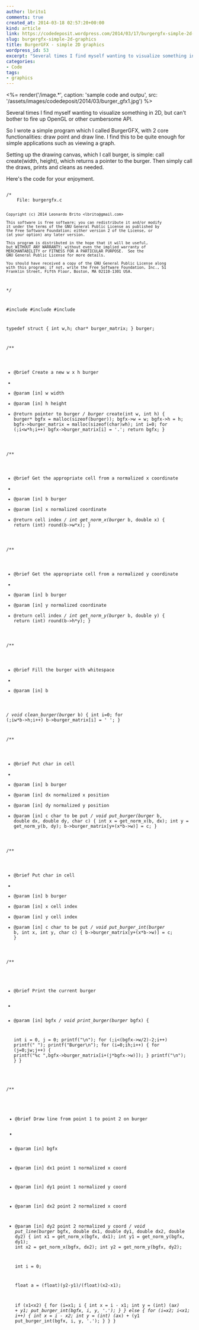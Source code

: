 ```yaml
---
author: lbrito1
comments: true
created_at: 2014-03-18 02:57:20+00:00
kind: article
link: https://codedeposit.wordpress.com/2014/03/17/burgergfx-simple-2d-graphics/
slug: burgergfx-simple-2d-graphics
title: BurgerGFX - simple 2D graphics
wordpress_id: 53
excerpt: "Several times I find myself wanting to visualize something in 2D, but can't bother to fire up OpenGL or other cumbersome API."
categories:
- Code
tags:
- graphics
---
```


<%= render('/image.*', caption: 'sample code and outpu', src: '/assets/images/codedeposit/2014/03/burger_gfx1.jpg') %>

Several times I find myself wanting to visualize something in 2D, but can't bother to fire up OpenGL or other cumbersome API.

So I wrote a simple program which I called BurgerGFX, with 2 core functionalities: draw point and draw line. I find this to be quite enough for simple applications such as viewing a graph.

Setting up the drawing canvas, which I call burger, is simple: call create(width, height), which returns a pointer to the burger. Then simply call the draws, prints and cleans as needed.

<!-- more -->

Here's the code for your enjoyment.

<div class="highlight"><pre><code class="language-c">
/*
    File: burgergfx.c

    Copyright (c) 2014 Leonardo Brito <lbrito@gmail.com>

    This software is free software; you can redistribute it and/or modify
    it under the terms of the GNU General Public License as published by
    the Free Software Foundation; either version 2 of the License, or
    (at your option) any later version.

    This program is distributed in the hope that it will be useful,
    but WITHOUT ANY WARRANTY; without even the implied warranty of
    MERCHANTABILITY or FITNESS FOR A PARTICULAR PURPOSE.  See the
    GNU General Public License for more details.

    You should have received a copy of the GNU General Public License along
    with this program; if not, write the Free Software Foundation, Inc., 51
    Franklin Street, Fifth Floor, Boston, MA 02110-1301 USA.
*/

#include
#include
#include

typedef struct
{
      int w,h;
      char* burger_matrix;
} burger;

/**
 *  @brief Create a new w x h burger
 *
 *  @param [in] w width
 *  @param [in] h height
 *  @return pointer to burger
 */
burger* create(int w, int h)
{
      burger* bgfx = malloc(sizeof(burger));
      bgfx->w = w;
      bgfx->h = h;
      bgfx->burger_matrix = malloc(sizeof(char)*w*h);
      int i=0;
      for (;i<w*h;i++) bgfx->burger_matrix[i] = '.';
      return bgfx;
}

/**
 *  @brief Get the appropriate cell from a normalized x coordinate
 *
 *  @param [in] b burger
 *  @param [in] x normalized coordinate
 *  @return cell index
 */
int get_norm_x(burger* b, double x)
{
      return (int) round(b->w*x);
}

/**
 *  @brief Get the appropriate cell from a normalized y coordinate
 *
 *  @param [in] b burger
 *  @param [in] y normalized coordinate
 *  @return cell index
 */
int get_norm_y(burger* b, double y)
{
      return (int) round(b->h*y);
}

/**
 *  @brief Fill the burger with whitespace
 *
 *  @param [in] b

 */
void clean_burger(burger* b)
{
      int i=0;
      for (;iw*b->h;i++) b->burger_matrix[i] = ' ';
}

/**
 *  @brief Put char in cell
 *
 *  @param [in] b  burger
 *  @param [in] dx normalized x position
 *  @param [in] dy normalized y position
 *  @param [in] c  char to be put
 */
void put_burger(burger* b, double dx, double dy, char c)
{
      int x = get_norm_x(b, dx);
      int y = get_norm_y(b, dy);
      b->burger_matrix[y+(x*b->w)] = c;
}

/**
 *  @brief Put char in cell
 *
 *  @param [in] b burger
 *  @param [in] x cell index
 *  @param [in] y cell index
 *  @param [in] c char to be put
 */
void put_burger_int(burger* b, int x, int y, char c)
{
      b->burger_matrix[y+(x*b->w)] = c;
}

/**
 *  @brief Print the current burger
 *
 *  @param [in] bgfx
 */
void print_burger(burger* bgfx)
{

      int i = 0, j = 0;
      printf("\n");
      for (;i<(bgfx->w/2)-2;i++) printf("  ");
      printf("Burger\n");
      for (i=0;ih;i++)
      {
            for (j=0;jw;j++)
            {
                  printf("%c ",bgfx->burger_matrix[i+(j*bgfx->w)]);
            }
            printf("\n");
      }
}

/**
 *  @brief Draw line from point 1 to point 2 on burger
 *
 *  @param [in] bgfx
 *  @param [in] dx1  point 1 normalized x coord
 *  @param [in] dy1  point 1 normalized y coord
 *  @param [in] dx2  point 2 normalized x coord
 *  @param [in] dy2  point 2 normalized y coord
 */
void put_line(burger* bgfx, double dx1, double dy1, double dx2, double dy2)
{
      int x1 = get_norm_x(bgfx, dx1);
      int y1 = get_norm_y(bgfx, dy1);
      int x2 = get_norm_x(bgfx, dx2);
      int y2 = get_norm_y(bgfx, dy2);

      int i = 0;

      float a = (float)(y2-y1)/(float)(x2-x1);

      if (x1<x2)
      {
            for (i=x1; i            {
                  int x = i - x1;
                  int y = (int) (a*x) + y1;
                  put_burger_int(bgfx, i, y, '.');
            }
      }
      else
      {
            for (i=x2; i<x1; i++)
            {
                  int x = i - x2;
                  int y = (int) (a*x) + (y1                  put_burger_int(bgfx, i, y, '.');
            }
      }
}
</code></pre></div>
